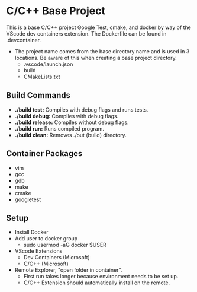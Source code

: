 # C/C++ Base Project

This is a base C/C++ project Google Test, cmake, and docker by way of the VScode dev containers extension. The Dockerfile can be found in .devcontainer.

- The project name comes from the base directory name and is used in 3 locations. Be aware of this when creating a base project directory.
    - .vscode/launch.json
    - build
    - CMakeLists.txt

## Build Commands

- **./build test:** Compiles with debug flags and runs tests.
- **./build debug:** Compiles with debug flags.
- **./build release:** Compiles without debug flags.
- **./build run:** Runs compiled program.
- **./build clean:** Removes ./out (build) directory.

## Container Packages

- vim
- gcc
- gdb
- make
- cmake
- googletest

## Setup

- Install Docker
- Add user to docker group
    - sudo usermod -aG docker $USER
- VScode Extensions
    - Dev Containers (Microsoft)
    - C/C++ (Microsoft)
- Remote Explorer, "open folder in container".
    - First run takes longer because environment needs to be set up.
    - C/C++ Extension should automatically install on the remote.
